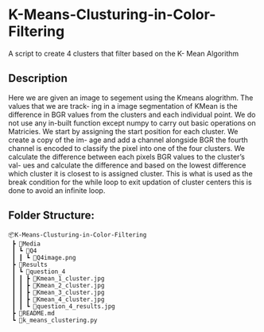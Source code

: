 # K-Means-Clusturing-in-Color-Filtering
A script to create 4 clusters that filter based on the K- Mean Algorithm

## Description

Here we are given an image to segement using the Kmeans alogrithm. The values that we are track-
ing in a image segmentation of KMean is the difference in BGR values from the clusters and each
individual point. We do not use any in-built function except numpy to carry out basic operations
on Matricies. We start by assigning the start position for each cluster. We create a copy of the im-
age and add a channel alongside BGR the fourth channel is encoded to classify the pixel into one of
the four clusters. We calculate the difference between each pixels BGR values to the cluster’s val-
ues and calculate the difference and based on the lowest difference which cluster it is closest to is
assigned cluster. This is what is used as the break condition for the while loop to exit updation of
cluster centers this is done to avoid an infinite loop.

## Folder Structure:
```
📦K-Means-Clusturing-in-Color-Filtering
 ┣ 📂Media
 ┃ ┗ 📂Q4
 ┃ ┃ ┗ 📜Q4image.png
 ┣ 📂Results
 ┃ ┗ 📂question_4
 ┃ ┃ ┣ 📜Kmean_1_cluster.jpg
 ┃ ┃ ┣ 📜Kmean_2_cluster.jpg
 ┃ ┃ ┣ 📜Kmean_3_cluster.jpg
 ┃ ┃ ┣ 📜Kmean_4_cluster.jpg
 ┃ ┃ ┗ 📜question_4_results.jpg
 ┣ 📜README.md
 ┗ 📜k_means_clustering.py
```
